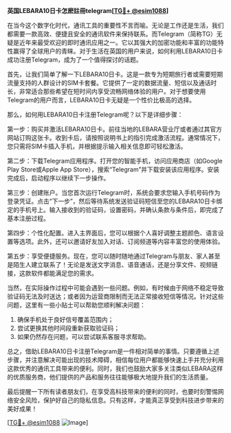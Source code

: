 **英国LEBARA10日卡怎麽註冊telegram[[TG💪+ @esim1088](https://t.me/s/esim1088)]**

在当今这个数字化时代，通讯工具的重要性不言而喻。无论是工作还是生活，我们都需要一款高效、便捷且安全的通讯软件来保持联系。而Telegram（简称TG）无疑是近年来最受欢迎的即时通讯应用之一。它以其强大的加密功能和丰富的功能特性赢得了全球用户的青睐。对于生活在英国的用户来说，如何利用LEBARA10日卡成功注册Telegram，成为了一个值得探讨的话题。

首先，让我们简单了解一下LEBARA10日卡。这是一款专为短期旅行者或需要短期流量支持的人群设计的SIM卡套餐。它提供了一定的数据流量、短信以及通话时长，非常适合那些希望在短时间内享受流畅网络体验的用户。对于想要使用Telegram的用户而言，LEBARA10日卡无疑是一个性价比极高的选择。

那么，如何用LEBARA10日卡注册Telegram呢？以下是详细步骤：

第一步：购买并激活LEBARA10日卡。前往当地的LEBARA营业厅或者通过其官方网站订购这张卡。收到卡后，请按照说明书上的指引完成激活流程。通常情况下，您只需将SIM卡插入手机，并根据提示输入相关信息即可轻松激活。

第二步：下载Telegram应用程序。打开您的智能手机，访问应用商店（如Google Play Store或Apple App Store），搜索“Telegram”并下载安装该应用程序。安装完成后，启动程序以继续下一步操作。

第三步：创建账户。当您首次运行Telegram时，系统会要求您输入手机号码作为登录凭证。点击“下一步”，然后等待系统发送验证码短信至您的LEBARA10日卡绑定的手机号上。输入接收到的验证码，设置密码，并确认条款与条件后，即完成了基本注册过程。

第四步：个性化配置。进入主界面后，您可以根据个人喜好调整主题颜色、语言设置等选项。此外，还可以邀请好友加入对话、订阅频道等内容丰富您的使用体验。

第五步：享受便捷服务。现在，您可以随时随地通过Telegram与朋友、家人甚至是陌生人建立联系了！无论是发送文字消息、语音通话，还是分享文件、视频链接，这款软件都能满足您的需求。

当然，在实际操作过程中可能会遇到一些问题。例如，有时候由于网络不稳定导致验证码无法及时送达；或者因为运营商限制而无法正常接收短信等情况。针对这些问题，这里有一些小贴士可以帮助您顺利解决问题：

1. 确保手机处于良好信号覆盖范围内；
2. 尝试更换其他时间段重新获取验证码；
3. 如果仍然存在问题，可以尝试联系客服寻求帮助。

总之，借助LEBARA10日卡注册Telegram是一件相对简单的事情。只要遵循上述步骤，并注意解决可能出现的技术障碍，相信每位用户都能够快速上手并充分利用这款优秀的通讯工具带来的便利。同时，我们也鼓励大家多关注类似LEBARA这样的优质服务商，他们提供的产品和服务往往能够极大地提升我们的生活质量。

最后提醒一下所有读者朋友们，在享受高科技带来的便利的同时，也要时刻警惕网络安全风险，保护好自己的隐私信息。只有这样，才能真正享受到科技进步带来的美好成果！

[[TG💪+ @esim1088](https://t.me/s/esim1088) ![Image](https://i.postimg.cc/4NQfJmqS/Snipaste-2025-05-13-00-14-12.png)]